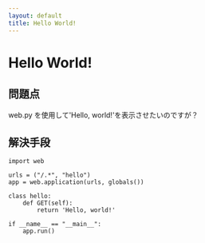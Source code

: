 ```yaml
---
layout: default
title: Hello World!
---
```


# Hello World!

## 問題点

web.py を使用して'Hello, world!'を表示させたいのですが？

## 解決手段

    import web

    urls = ("/.*", "hello")
    app = web.application(urls, globals())

    class hello:
        def GET(self):
            return 'Hello, world!'

    if __name__ == "__main__":
        app.run()